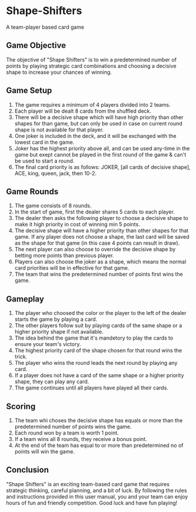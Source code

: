 # Shape-Shifters
A team-player based card game

## Game Objective
The objective of "Shape Shifters" is to win a predetermined number of points by playing strategic card combinations and choosing a decisive shape to increase your chances of winning.

## Game Setup
1. The game requires a minimum of 4 players divided into 2 teams.
2. Each player will be dealt 8 cards from the shuffled deck.
3. There will be a decisive shape which will have high priority than other shapes for than game, but can only be used in case on current round shape is not available  for that player.
4. One joker is included in the deck, and it will be exchanged with the lowest card in the game.
5. Joker has the highest priority above all, and can be used any-time in the game but exept cannot be played in the first round of the game & can't be used to start a round.
3. The final card priority is as follows: JOKER, [all cards of decisive shape], ACE, king, queen, jack, then 10-2.

## Game Rounds
1. The game consists of 8 rounds.
2. In the start of game, first the dealer shares 5 cards to each player.
3. The dealer then asks the following player to choose a decisive shape to make it high priority in cost of winning min 5 points.
4. The decisive shape will have a higher priority than other shapes for that game. If any player does not choose a shape, the last card will be saved as the shape for that game (in this case 4 points can result in draw).
5. The next player can also choose to override the decisive shape by betting more points than previous player.
6. Players can also choose the joker as a shape, which means the normal card priorities will be in effective for that game.
7. The team that wins the predetermined number of points first wins the game.

## Gameplay
1. The player who choosed the color or the player to the left of the dealer starts the game by playing a card.
2. The other players follow suit by playing cards of the same shape or a higher priority shape if not available.
3. The idea behind the game that it's mandetory to play the cards to ensure your team's victory.
4. The highest priority card of the shape chosen for that round wins the trick.
5. The player who wins the round leads the next round by playing any card.
6. If a player does not have a card of the same shape or a higher priority shape, they can play any card.
7. The game continues until all players have played all their cards.

## Scoring
1. The team whi choses the decisive shape has equals or more than the predetermined number of points wins the game.
2. Each round won by a team is worth 1 point.
3. If a team wins all 8 rounds, they receive a bonus point.
4. At the end of the team has equal to or more than predetermined no of points will win the game.

## Conclusion
"Shape Shifters" is an exciting team-based card game that requires strategic thinking, careful planning, and a bit of luck. By following the rules and instructions provided in this user manual, you and your team can enjoy hours of fun and friendly competition. Good luck and have fun playing!
